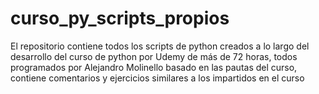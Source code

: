 # curso_py_scripts_propios
El repositorio contiene todos los scripts de python creados a lo largo del desarrollo del curso de python por Udemy de más de 72 horas, todos programados por Alejandro Molinello basado en las pautas del curso, contiene comentarios y ejercicios similares a los impartidos en el curso
